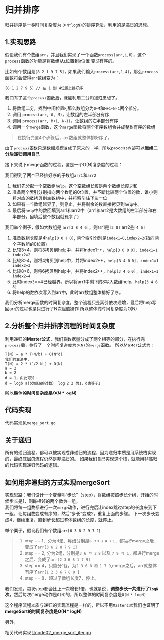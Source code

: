 # 归并排序
归并排序是一种时间复杂度为 `O(N*logN)`的排序算法，利用的是递归的思想。

## 1.实现思路
假设我们有个数组`arr`，并且我们实现了一个函数`process(arr,L,R)`，这个`process`函数的功能是将数组从`L`位置到`R`位置
变成有序的。

比如有个数组是`[8 2 1 9 7 5]`，如果我们输入`process(arr,1,4)`，那么`process`函数将会使得`arr`数组变为：
```
[8 1 2 7 9 5] // 在 1 到 4位置上排好序
```

我们有了这个`process`函数后，就能利用二分和递归思想了。<br>

1. 将数组二分，找到中间位置`M`,那么数组分为`0~M`和`M+1~N-1`两个部分。
2. 调用 `process(arr, 0, M)`，让数组的左半部分有序
3. 调用 `process(arr, M+1, N-1)`，让数组的右半部分有序
4. 调用一个`merge`函数，这个`merge`函数将两个有序数组合并成整体有序的数组
> 在执行完这4个步骤后，arr数组就整体排好序了。

由于`process`函数只是数据规模变成了原来的一半，所以process内部可以**继续二分后递归调用自己**

接下来说下merge函数的过程，这是一个O(N)复杂度的过程：

我们得到了两个已经排好序的子数组`arr1`和`arr2`
1. 我们先分配一个空数组`help`，这个空数组长度是两个数组长度之和
2. 准备两个索引分别指向两个数组的0位置，并不断比较两个位置的数，谁小则将对应的数拷贝到空数组中，并将索引往下进一位
3. 如果有一个数组越界了，则停止，并将剩余的数直接拷贝到`help`中。
4. 最后将`help`中的数回填到arr1和arr2中（arr1和arr2是大数组的左半部分和右半部分，回填后整个数组就有序了）

我们举个例子，假如大数组是 `arr[3 8 4 6]`，则arr1是`[3 8]` arr2是`[4 6]`
1. 准备数组长度是4`help[0 0 0 0]`, 两个索引分别是`index1=0,index2=2`(指向两个子数组的0位置)
2. 比较3<4，则将3拷贝到help中，并将index1++，`help[3 0 0 0], index1=1 index2=2`
3. 比较8>4，则将4拷贝到help中，并将index2++，`help[3 4 0 0], index1=1 index2=3`
4. 比较8>6，则将6拷贝到help中，并将index2++，`help[3 4 6 0], index1=1 index2=4`
5. 此时index2==4已经越界，所以将arr1中剩下的8写入数组help，`help[3 4 6 8]`
6. 将help的数依次写入到arr中，此时arr数组整体排好了序。

我们分析merge函数的时间复杂度，整个流程只是索引依次递增，最后将help写回arr的过程也是只进行了N次赋值操作
所以整体的时间复杂度为O(N)

## 2.分析整个归并排序流程的时间复杂度
利用递归的**Master公式**，我们将数据量分成了两个相等的部分，在执行完`process`后，执行了一个时间复杂度为`O(N)`的`merge`函数。
所以Master公式为：
```
T(N) = a * T(N/b) + O(N^d)
我们的算法中，
T(N) = 2 * (1/2 N ) + O(N)
a = 2
b = 2
d = 1，由此可知：
d = logb a(b为底a的对数） log 2 2 为1，d也等于1
```
所以**整体的时间复杂度是O(N * logN)**


## 代码实现
代码实现见`merge_sort.go` 

## 关于递归
所有的递归流程，都可以被实现成非递归的流程，因为递归本质是用系统栈实现的，最终底层的流程仍然是非递归的。
如果我们自己实现这个栈，就能用非递归的代码实现递归代码的逻辑。

## 如何用非递归的方式实现mergeSort
实现思路：我们设计一个变量叫“步长”（step），将数组按照步长分组，开始的时候步长是1，则每相邻的两个数为一组。<br>
我们将每一组数都进行一次`merge`动作，进行完后让index跳过step的长度来到下一组，让每组数变成有序的，然后“步长”变成2，重复上面的步骤。
下一次步长变成4，继续重复，直到步长超过整体数组的长度，就停止。

举个栗子，假设我们有个数组`arr[6 3 8 2 9 7 1]`
> 1. step == 1，分为4组，每组分别是`6 3` `8 2` `9 7` `1`，都进行merge之后，变成了`arr[3 6 2 8 7 9 1]`
> 2. step == 2, 分为2组，分别是`3 6 与 2 8` 以及 `7 9 与 1`，都进行merge之后，变成了`arr[2 3 6 8 1 7 9]`
> 3. step == 4，只能分1组，为`2 3 6 8 和 1 7 9`,merge之后，arr就整体有序了`arr[1 2 3 6 7 8 9 ]` 
> 4. step == 8，超过了数组长度7，停止。

我们发现，每次step都会比上一次增长1倍，也就是说，**调整步长一共进行了`logN`次**，然后每次merge动作是`O(N)`的，所以整体的时间复杂度是`O(N * logN)`

这个程序流程本质与递归的实现流程是一样的，所以不用`Master公式`我们也证明了**mergeSort的时间复杂度是O(N * logN)**

另外，

相关代码实现见[code02_merge_sort_iter.go](code02_merge_sort_iter.go)
